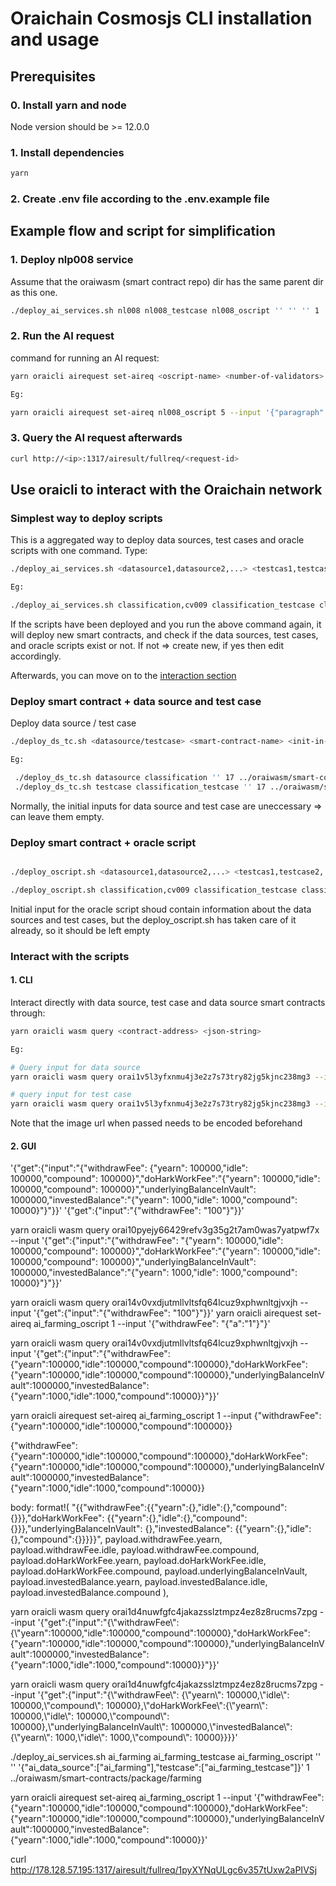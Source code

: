 # Oraichain Cosmosjs CLI installation and usage

## Prerequisites

### 0. Install yarn and node

Node version should be >= 12.0.0

### 1. Install dependencies

```bash
yarn
```


### 2. Create .env file according to the .env.example file

## Example flow and script for simplification

### 1. Deploy nlp008 service

Assume that the oraiwasm (smart contract repo) dir has the same parent dir as this one.

```bash
./deploy_ai_services.sh nl008 nl008_testcase nl008_oscript '' '' '' 1 ../oraiwasm/smart-contracts/package/nlp
```

### 2. Run the AI request

command for running an AI request:

```bash
yarn oraicli airequest set-aireq <oscript-name> <number-of-validators> --input <input-in-string> --expected-output <expected-output-string>

Eg:

yarn oraicli airequest set-aireq nl008_oscript 5 --input '{"paragraph":"my name is duc"}' --expected-output "english"
```

### 3. Query the AI request afterwards

```bash
curl http://<ip>:1317/airesult/fullreq/<request-id>
```

## Use oraicli to interact with the Oraichain network

### Simplest way to deploy scripts

This is a aggregated way to deploy data sources, test cases and oracle scripts with one command. Type:

```bash
./deploy_ai_services.sh <datasource1,datasource2,...> <testcas1,testcase2,...> <oracle-script> <ds-init-in-json-string> <tc-init-in-json-string> <os-init-in-json-string> <identifier number> ../oraiwasm/smart-contracts/package/cv

Eg:

./deploy_ai_services.sh classification,cv009 classification_testcase classification_oscript '' '' '' 7 ../oraiwasm/smart-contracts/package/cv
```

If the scripts have been deployed and you run the above command again, it will deploy new smart contracts, and check if the data sources, test cases, and oracle scripts exist or not. If not => create new, if yes then edit accordingly.

Afterwards, you can move on to the [interaction section](#interact-with-the-scripts)

### Deploy smart contract + data source and test case

Deploy data source / test case

```bash
./deploy_ds_tc.sh <datasource/testcase> <smart-contract-name> <init-in-json-string> <identifier-number> <path-to-smart-contract-dir>

Eg:

 ./deploy_ds_tc.sh datasource classification '' 17 ../oraiwasm/smart-contracts/package/cv
 ./deploy_ds_tc.sh testcase classification_testcase '' 17 ../oraiwasm/smart-contracts/package/cv
```

Normally, the initial inputs for data source and test case are uneccessary => can leave them empty.

### Deploy smart contract + oracle script

```bash

./deploy_oscript.sh <datasource1,datasource2,...> <testcas1,testcase2,...> <smart-contract-name> <init-in-json-string> <identifier-number> <path-to-smart-contract-dir>

./deploy_oscript.sh classification,cv009 classification_testcase classification_oscript '' 17 ../oraiwasm/smart-contracts/package/cv
```

Initial input for the oracle script shoud contain information about the data sources and test cases, but the deploy_oscript.sh has taken care of it already, so it should be left empty

### Interact with the scripts

#### 1. CLI

Interact directly with data source, test case and data source smart contracts through:

```bash
yarn oraicli wasm query <contract-address> <json-string>

Eg:

# Query input for data source
yarn oraicli wasm query orai1v5l3yfxnmu4j3e2z7s73try82jg5kjnc238mg3 --input '{"get":{"input":"{\"paragraph\":\"my name is duc\"}"}}'

# query input for test case
yarn oraicli wasm query orai1v5l3yfxnmu4j3e2z7s73try82jg5kjnc238mg3 --input '{"test":{"input":"{\"image\":\"https://encrypted-tbn0.gstatic.com/images%3Fq%3Dtbn%3AANd9GcSfx__RoRYzLDgXDiJxYGxLihJC4zoqV3V0xg%26usqp%3DCAU\",\"model\":\"inception_v3\",\"name\":\"test_image\"}","output":"a","contract":"orai1aysde07zjurpp99jgl4xa7vskr8xnlcfkedkd9"}}'
```

Note that the image url when passed needs to be encoded beforehand

#### 2. GUI


'{"get":{"input":"{\"withdrawFee\": {\"yearn\": 100000,\"idle\": 100000,\"compound\": 100000}\",\"doHarkWorkFee\":\"{\"yearn\": 100000,\"idle\": 100000,\"compound\": 100000}\",\"underlyingBalanceInVault\": 1000000,\"investedBalance\":\"{\"yearn\": 1000,\"idle\": 1000,\"compound\": 10000}\"}"}}'
'{"get":{"input":"{\"withdrawFee\": \"100\"}"}}'


yarn oraicli wasm query orai10pyejy66429refv3g35g2t7am0was7yatpwf7x  --input '{"get":{"input":"{\"withdrawFee\": \"{\"yearn\": 100000,\"idle\": 100000,\"compound\": 100000}\",\"doHarkWorkFee\":\"{\"yearn\": 100000,\"idle\": 100000,\"compound\": 100000}\",\"underlyingBalanceInVault\": 1000000,\"investedBalance\":\"{\"yearn\": 1000,\"idle\": 1000,\"compound\": 10000}\"}"}}'

yarn oraicli wasm query orai14v0vxdjutmllvltsfq64lcuz9xphwnltgjvxjh  --input '{"get":{"input":"{\"withdrawFee\": \"100\"}"}}'
yarn oraicli airequest set-aireq ai_farming_oscript  1 --input '{"withdrawFee": "{\"a\":\"1\"}"}'

yarn oraicli wasm query orai14v0vxdjutmllvltsfq64lcuz9xphwnltgjvxjh  --input '{"get":{"input":"{\"withdrawFee\":{\"yearn":100000,"idle":100000,"compound":100000},"doHarkWorkFee":{"yearn":100000,"idle":100000,"compound":100000},"underlyingBalanceInVault":1000000,"investedBalance":{"yearn":1000,"idle":1000,"compound":10000}}"}}'

yarn oraicli airequest set-aireq ai_farming_oscript  1 --input {"withdrawFee":{"yearn":100000,"idle":100000,"compound":100000}}


{"withdrawFee":{"yearn":100000,"idle":100000,"compound":100000},"doHarkWorkFee":{"yearn":100000,"idle":100000,"compound":100000},"underlyingBalanceInVault":1000000,"investedBalance":{"yearn":1000,"idle":1000,"compound":10000}}

body: format!(
"{{\"withdrawFee\":{{\"yearn\":{},\"idle\":{},\"compound\":{}}},\"doHarkWorkFee\": {{\"yearn\":{},\"idle\":{},\"compound\":{}}},\"underlyingBalanceInVault\": {},\"investedBalance\": {{\"yearn\":{},\"idle\":{},\"compound\":{}}}}}",
payload.withdrawFee.yearn,
payload.withdrawFee.idle,
payload.withdrawFee.compound,
payload.doHarkWorkFee.yearn,
payload.doHarkWorkFee.idle,
payload.doHarkWorkFee.compound,
payload.underlyingBalanceInVault,
payload.investedBalance.yearn,
payload.investedBalance.idle,
payload.investedBalance.compound
),


yarn oraicli wasm query orai1d4nuwfgfc4jakazsslztmpz4ez8z8rucms7zpg --input '{"get":{"input":"{\\"withdrawFee\\":{\\"yearn":100000,"idle":100000,"compound":100000},"doHarkWorkFee":{"yearn":100000,"idle":100000,"compound":100000},"underlyingBalanceInVault":1000000,"investedBalance":{"yearn":1000,"idle":1000,"compound":10000}}"}}'

yarn oraicli wasm query orai1d4nuwfgfc4jakazsslztmpz4ez8z8rucms7zpg --input '{"get":{"input":"{\\"withdrawFee\\": {\\"yearn\\": 100000,\\"idle\\": 100000,\\"compound\\": 100000},\\"doHarkWorkFee\\":{\\"yearn\\": 100000,\\"idle\\": 100000,\\"compound\\": 100000},\\"underlyingBalanceInVault\\": 1000000,\\"investedBalance\\":{\\"yearn\\": 1000,\\"idle\\": 1000,\\"compound\\": 10000}}}}'


./deploy_ai_services.sh ai_farming ai_farming_testcase ai_farming_oscript '' '' '{"ai_data_source":["ai_farming"],"testcase":["ai_farming_testcase"]}' 1 ../oraiwasm/smart-contracts/package/farming

yarn oraicli airequest set-aireq ai_farming_oscript  1 --input '{"withdrawFee":{"yearn":100000,"idle":100000,"compound":100000},"doHarkWorkFee":{"yearn":100000,"idle":100000,"compound":100000},"underlyingBalanceInVault":1000000,"investedBalance":{"yearn":1000,"idle":1000,"compound":10000}}'

curl http://178.128.57.195:1317/airesult/fullreq/1pyXYNqULgc6v357tUxw2aPIVSj
